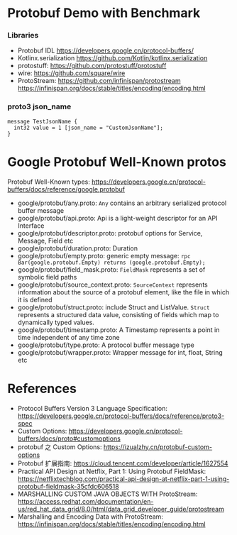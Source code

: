 Protobuf Demo with Benchmark
============================

### Libraries

* Protobuf IDL https://developers.google.cn/protocol-buffers/
* Kotlinx.serialization https://github.com/Kotlin/kotlinx.serialization
* protostuff: https://github.com/protostuff/protostuff
* wire: https://github.com/square/wire
* ProtoStream:  https://github.com/infinispan/protostream https://infinispan.org/docs/stable/titles/encoding/encoding.html

### proto3 json_name

```
message TestJsonName {
  int32 value = 1 [json_name = "CustomJsonName"];
}
```

# Google Protobuf Well-Known protos

Protobuf Well-Known types: https://developers.google.cn/protocol-buffers/docs/reference/google.protobuf

* google/protobuf/any.proto: `Any` contains an arbitrary serialized protocol buffer message
* google/protobuf/api.proto: Api is a light-weight descriptor for an API Interface
* google/protobuf/descriptor.proto: protobuf options for Service, Message, Field etc
* google/protobuf/duration.proto:  Duration
* google/protobuf/empty.proto: generic empty message: `rpc Bar(google.protobuf.Empty) returns (google.protobuf.Empty);`
* google/protobuf/field_mask.proto: `FieldMask` represents a set of symbolic field paths
* google/protobuf/source_context.proto: `SourceContext` represents information about the source of a protobuf element, like the file in which it is defined
* google/protobuf/struct.proto: include Struct and ListValue.  `Struct` represents a structured data value, consisting of fields which map to dynamically typed values.
* google/protobuf/timestamp.proto: A Timestamp represents a point in time independent of any time zone
* google/protobuf/type.proto: A protocol buffer message type
* google/protobuf/wrapper.proto: Wrapper message for int, float, String etc

# References

* Protocol Buffers Version 3 Language Specification: https://developers.google.cn/protocol-buffers/docs/reference/proto3-spec
* Custom Options: https://developers.google.cn/protocol-buffers/docs/proto#customoptions
* protobuf 之 Custom Options: https://izualzhy.cn/protobuf-custom-options
* Protobuf 扩展指南: https://cloud.tencent.com/developer/article/1627554
* Practical API Design at Netflix, Part 1: Using Protobuf FieldMask: https://netflixtechblog.com/practical-api-design-at-netflix-part-1-using-protobuf-fieldmask-35cfdc606518
* MARSHALLING CUSTOM JAVA OBJECTS WITH ProtoStream: https://access.redhat.com/documentation/en-us/red_hat_data_grid/8.0/html/data_grid_developer_guide/protostream
* Marshalling and Encoding Data with ProtoStream: https://infinispan.org/docs/stable/titles/encoding/encoding.html 

